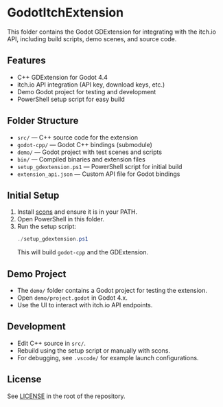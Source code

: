 # GodotItchExtension

This folder contains the Godot GDExtension for integrating with the itch.io API, including build scripts, demo scenes, and source code.

## Features
- C++ GDExtension for Godot 4.4
- itch.io API integration (API key, download keys, etc.)
- Demo Godot project for testing and development
- PowerShell setup script for easy build

## Folder Structure
- `src/` — C++ source code for the extension
- `godot-cpp/` — Godot C++ bindings (submodule)
- `demo/` — Godot project with test scenes and scripts
- `bin/` — Compiled binaries and extension files
- `setup_gdextension.ps1` — PowerShell script for initial build
- `extension_api.json` — Custom API file for Godot bindings

## Initial Setup
1. Install [scons](https://scons.org/) and ensure it is in your PATH.
2. Open PowerShell in this folder.
3. Run the setup script:
   ```powershell
   ./setup_gdextension.ps1
   ```
   This will build `godot-cpp` and the GDExtension.

## Demo Project
- The `demo/` folder contains a Godot project for testing the extension.
- Open `demo/project.godot` in Godot 4.x.
- Use the UI to interact with itch.io API endpoints.

## Development
- Edit C++ source in `src/`.
- Rebuild using the setup script or manually with scons.
- For debugging, see `.vscode/` for example launch configurations.

## License
See [LICENSE](../LICENSE) in the root of the repository.

